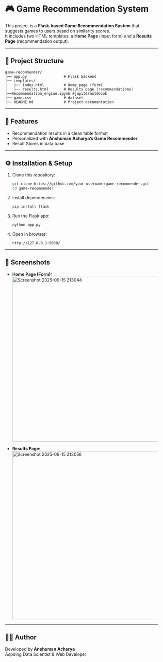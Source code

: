 # 🎮 Game Recommendation System

This project is a **Flask-based Game Recommendation System** that suggests games to users based on similarity scores.  
It includes two HTML templates: a **Home Page** (input form) and a **Results Page** (recommendation output).

---

## 📂 Project Structure

```
game-recommender/
│── app.py                 # Flask backend
│── templates/
│   ├── index.html         # Home page (form)
│   ├── results.html       # Results page (recommendations)
│──Recommendation_engine.ipynb #jupiternotebook
│── game.csv               # dataset
│── README.md              # Project documentation
```

---

## 🚀 Features

- Recommendation results in a clean table format  
- Personalized with **Anshuman Acharya’s Game Recommender**  
- Result Stores in data base

---

## ⚙️ Installation & Setup

1. Clone this repository:
   ```bash
   git clone https://github.com/your-username/game-recommender.git
   cd game-recommender
   ```

2. Install dependencies:
   ```bash
   pip install flask
   ```

3. Run the Flask app:
   ```bash
   python app.py
   ```

4. Open in browser:
   ```
   http://127.0.0.1:5000/
   ```

---

## 📸 Screenshots

- **Home Page (Form):** <img width="807" height="543" alt="Screenshot 2025-09-15 213044" src="https://github.com/user-attachments/assets/3b7e712b-9860-4ffa-9d85-ad42809aec22" />
  
- **Results Page:**  <img width="1042" height="556" alt="Screenshot 2025-09-15 213056" src="https://github.com/user-attachments/assets/bf01a31a-361d-40eb-b18c-23e2541bc8b3" />
 

---

## 👨‍💻 Author

Developed by **Anshuman Acharya**  
Aspiring Data Scientist & Web Developer  

